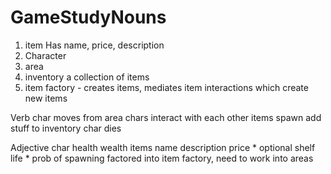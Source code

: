 # GameStudyNouns
1. item 
    Has name, price, description
2. Character
3. area
4. inventory
    a collection of items  
5.  item factory - creates items, mediates item interactions which create new items 
  
Verb
  char moves from area
  chars interact with each other
  items spawn
  add stuff to inventory
  char dies
  
   
Adjective
char  health
      wealth
items
    name
    description
    price
    * optional shelf life
    * prob of spawning factored into item factory, need to work into areas

